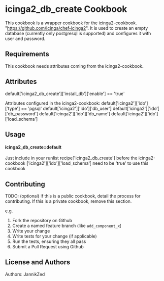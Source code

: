 icinga2_db_create Cookbook
==========================
This cookbook is a wrapper cookbook for the icinga2-cookbook. "https://github.com/Icinga/chef-icinga2".
It is used to create an empty database (currently only postgresql is supported) and configures it with user and password.

Requirements
------------
This cookbook needs attributes coming from the icinga2-cookbook.


Attributes
----------
default['icinga2_db_create']['install_db']['enable'] == 'true'

Attributes configured in the icinga2-cookbook:
default['icinga2']['ido']['type'] == 'pgsql' 
default['icinga2']['ido']['db_user']
default['icinga2']['ido']['db_password']
default['icinga2']['ido']['db_name']
default['icinga2']['ido']['load_schema']

Usage
-----
#### icinga2_db_create::default
Just include in your runlist recipe['icinga2_db_create'] before the icinga2-cookbook
['icinga2']['ido']['load_schema'] need to be 'true' to use this cookbook

Contributing
------------
TODO: (optional) If this is a public cookbook, detail the process for contributing. If this is a private cookbook, remove this section.

e.g.
1. Fork the repository on Github
2. Create a named feature branch (like `add_component_x`)
3. Write your change
4. Write tests for your change (if applicable)
5. Run the tests, ensuring they all pass
6. Submit a Pull Request using Github

License and Authors
-------------------
Authors: JannikZed
